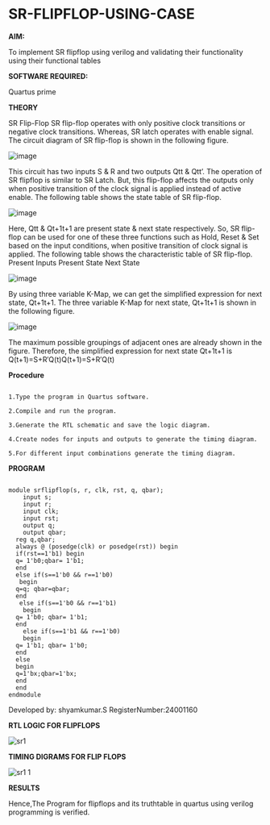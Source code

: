 # SR-FLIPFLOP-USING-CASE

**AIM:**

To implement  SR flipflop using verilog and validating their functionality using their functional tables

**SOFTWARE REQUIRED:**

Quartus prime

**THEORY**

SR Flip-Flop SR flip-flop operates with only positive clock transitions or negative clock transitions. Whereas, SR latch operates with enable signal. The circuit diagram of SR flip-flop is shown in the following figure.

![image](https://github.com/naavaneetha/SR-FLIPFLOP-USING-CASE/assets/154305477/0f710028-ad52-4d3e-9276-8714cf023a25)

 
This circuit has two inputs S & R and two outputs Qtt & Qtt’. The operation of SR flipflop is similar to SR Latch. But, this flip-flop affects the outputs only when positive transition of the clock signal is applied instead of active enable. The following table shows the state table of SR flip-flop.

![image](https://github.com/naavaneetha/SR-FLIPFLOP-USING-CASE/assets/154305477/dabfc4f4-87e3-4cbc-9472-f89ee1b5ed30)

 
Here, Qtt & Qt+1t+1 are present state & next state respectively. So, SR flip-flop can be used for one of these three functions such as Hold, Reset & Set based on the input conditions, when positive transition of clock signal is applied. The following table shows the characteristic table of SR flip-flop. Present Inputs Present State Next State

![image](https://github.com/naavaneetha/SR-FLIPFLOP-USING-CASE/assets/154305477/dd90d16c-aec5-4290-a586-e2346b1e9eb5)

 
By using three variable K-Map, we can get the simplified expression for next state, Qt+1t+1. The three variable K-Map for next state, Qt+1t+1 is shown in the following figure.

![image](https://github.com/naavaneetha/SR-FLIPFLOP-USING-CASE/assets/154305477/473efad6-d70b-4ca7-aeb7-898bbfca319f)

 
The maximum possible groupings of adjacent ones are already shown in the figure. Therefore, the simplified expression for next state Qt+1t+1 is Q(t+1)=S+R′Q(t)Q(t+1)=S+R′Q(t)

**Procedure**
```

1.Type the program in Quartus software.

2.Compile and run the program.

3.Generate the RTL schematic and save the logic diagram.

4.Create nodes for inputs and outputs to generate the timing diagram.

5.For different input combinations generate the timing diagram.

```
**PROGRAM**
```

module srflipflop(s, r, clk, rst, q, qbar); 
    input s; 
    input r; 
    input clk; 
    input rst; 
    output q; 
    output qbar; 
  reg q,qbar; 
  always @ (posedge(clk) or posedge(rst)) begin 
  if(rst==1'b1) begin 
  q= 1'b0;qbar= 1'b1; 
  end 
  else if(s==1'b0 && r==1'b0) 
   begin 
  q=q; qbar=qbar; 
  end 
   else if(s==1'b0 && r==1'b1) 
    begin 
  q= 1'b0; qbar= 1'b1; 
  end 
    else if(s==1'b1 && r==1'b0) 
    begin 
  q= 1'b1; qbar= 1'b0; 
  end 
  else  
  begin 
  q=1'bx;qbar=1'bx; 
  end 
  end 
endmodule

```
 Developed by: shyamkumar.S
 RegisterNumber:24001160

**RTL LOGIC FOR FLIPFLOPS**

![sr1](https://github.com/user-attachments/assets/ec91696b-dc3f-4afb-b6ca-f957a837664f)

**TIMING DIGRAMS FOR FLIP FLOPS**

![sr1 1](https://github.com/user-attachments/assets/5c4437ee-ea1f-4bd6-9e88-7c7ca29ced9d)

**RESULTS**

Hence,The Program for flipflops and its truthtable in quartus using verilog programming is verified.
